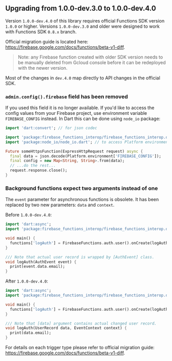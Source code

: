## Upgrading from 1.0.0-dev.3.0 to 1.0.0-dev.4.0

Version `1.0.0-dev.4.0` of this library requires official Functions SDK version
`1.0.0` or higher. Versions `1.0.0-dev.3.0` and older were designed to work with
Functions SDK `0.8.x` branch.

Official migration guide is located here: https://firebase.google.com/docs/functions/beta-v1-diff.

> Note: any Firebase function created with older SDK version needs to be manually
> deleted from Gcloud console before it can be redeployed with the newer version.

Most of the changes in `dev.4.0` map directly to API changes in the official
SDK.

### `admin.config().firebase` field has been removed

If you used this field it is no longer available. If you'd like to access the
config values from your Firebase project, use environment variable
`FIREBASE_CONFIG` instead. In Dart this can be done using `node_io`
package:

```dart
import 'dart:convert'; // for json codec

import 'package:firebase_functions_interop/firebase_functions_interop.dart';
import 'package:node_io/node_io.dart'; // to access Platform environment

Future someHttpsFunction(ExpressHttpRequest request) async {
  final data = json.decode(Platform.environment['FIREBASE_CONFIG']);
  final config = new Map<String, String>.from(data);
  // ...do the rest...
  request.response.close();
}
```

### Background functions expect two arguments instead of one

The `event` parameter for asynchronous functions is obsolete. It has been
replaced by two new parameters: `data` and `context`.

Before `1.0.0-dev.4.0`:

```dart
import 'dart:async';
import 'package:firebase_functions_interop/firebase_functions_interop.dart';

void main() {
  functions['logAuth'] = FirebaseFunctions.auth.user().onCreate(logAuth);
}

/// Note that actual user record is wrapped by [AuthEvent] class.
void logAuth(AuthEvent event) {
  print(event.data.email);
}
```

After `1.0.0-dev.4.0`:

```dart
import 'dart:async';
import 'package:firebase_functions_interop/firebase_functions_interop.dart';

void main() {
  functions['logAuth'] = FirebaseFunctions.auth.user().onCreate(logAuth);
}

/// Note that [data] argument contains actual changed user record.
void logAuth(UserRecord data, EventContext context) {
  print(data.email);
}
```

For details on each trigger type please refer to official migration guide: https://firebase.google.com/docs/functions/beta-v1-diff.
